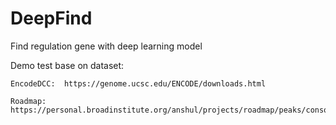 # DeepFind

Find regulation gene with deep learning model

Demo test base on dataset:
  
    EncodeDCC:  https://genome.ucsc.edu/ENCODE/downloads.html
  
    Roadmap:    https://personal.broadinstitute.org/anshul/projects/roadmap/peaks/consolidated/narrowPeak/
